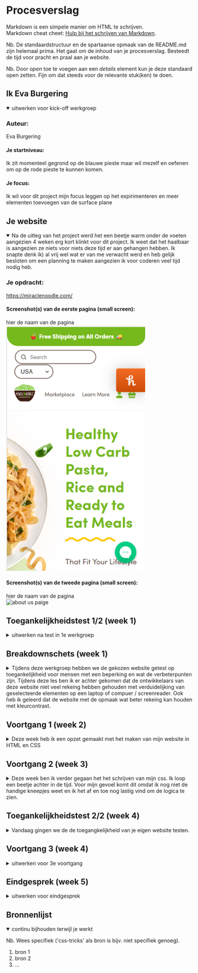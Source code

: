 # Procesverslag
Markdown is een simpele manier om HTML te schrijven.  
Markdown cheat cheet: [Hulp bij het schrijven van Markdown](https://github.com/adam-p/markdown-here/wiki/Markdown-Cheatsheet).

Nb. De standaardstructuur en de spartaanse opmaak van de README.md zijn helemaal prima. Het gaat om de inhoud van je procesverslag. Besteedt de tijd voor pracht en praal aan je website.

Nb. Door *open* toe te voegen aan een *details* element kun je deze standaard open zetten. Fijn om dat steeds voor de relevante stuk(ken) te doen.

## Ik Eva Burgering

<details open>
  <summary>uitwerken voor kick-off werkgroep</summary>

  ### Auteur:
  Eva Burgering

  #### Je startniveau:
  Ik zit momenteel gegrond op de blauwe pieste maar wil mezelf en oefenen om op de rode pieste te kunnen komen.

  #### Je focus:
  Ik wil voor dit project mijn focus leggen op het expirimenteren en meer elementen toevoegen van de surface plane
 
</details>



## Je website

<details open>
  <summary>Na de uitleg van het project werd het een beetje warm onder de voeten aangezien 4 weken erg kort klinkt voor dit project. Ik weet dat het haalbaar is aangezien ze niets voor niets deze tijd er aan gehangen hebben. Ik snapte denk ik) al vrij wel wat er van me verwacht werd en heb gelijk besloten om een planning te maken aangezien ik voor coderen veel tijd nodig heb.</summary>

  ### Je opdracht:
  https://miraclenoodle.com/ 

  #### Screenshot(s) van de eerste pagina (small screen): 
  hier de naam van de pagina  
  <img src="images/beginscherm.png" width="375px" alt="landing paige">

  #### Screenshot(s) van de tweede pagina (small screen):
  hier de naam van de pagina  
  <img src="readme-images/tweedeschreenshot.png" width="375px" alt="about us paige">
 
</details>



## Toegankelijkheidstest 1/2 (week 1)

<details>
  <summary>uitwerken na test in 1e werkgroep</summary>
  Tijdens de les gingen we onze gekozen website gebruiken met een aantal verschillende dingen. 

  ### Bevindingen
  Uit de test kwam dat mijn gekozen site niet veel rekening houd met andere methodes van navigeten dan de standaard huis.

  #### Screenreader
  Er is in deze website geen rekening gehouden met het gebruik van een screenreader.
  
  Bij deze website zou het handig zijn om eer verduidelijking te maken met een kleur vlak of rand wanneer er elementen geselecteerd worden door de gebruiker.

  #### Muis en Toetsenbord 
  Deze website heeft nog geen toepassingen voor het gebruiken van een toetsenboard maar met de muis kan je prima navigeren door de website. In de website zijn geinig of vrijwel geen hovers of andere verduidelijkings elementen toe gevoegd.
  
  Ik denk dat deze website zou kunnen proviteren van een hover state wanneer er over items gegaan word in een vorm van een andere kleur achtergrond. Ook denk ik dat er een micro animatie aan toe gevoegd kan worden om niet alleen de website speelser te maken maar om extra duidelijkheid te brengen aan de gebruiker over waar de curser over heen gaat. 

  #### Motoriek (shocks, elastiekjes)
 de website is ondanks beperking in motoriek of spasme is de website nogsteeds goed te gebruiken aangezien het alleen bestaan uit 1 scrolbeweging die naar beneden gaat. omdat de geen zijwaardse bewegingen vergd is het navigeren best makkelijk te doen. De knoppen van de website zijn groot genoeg om er in 1 keer op te kunnen drukken en staan vaak midden in het scherm waardoor ze moeilijk te missen zijn.

  #### Visueel (brillen, contrast, kleurenblind, dark/light). 
  De belangrijkste informatie van dde website zijn goed zichbaar en hebben over het algemeen een goed contrast. Bij de opmaak elementen zoals bij de "find your shape" valt echter weg bij sommige visuele beperkingen en zouden dus wat meer naar buiten gebracht kunnen worden.
  <img src="readme-images/sc rollgrijs.png" width="375px" alt="zwart wit">
  <img src="readme-images/sc homescreengrijs.png" width="375px" alt="zwart wit">
 
</details>



## Breakdownschets (week 1)

<details>
  <summary>Tijdens deze werkgroep hebben we de gekozen website getest op toegankelijkheid voor mensen met een beperking en wat de verbeterpunten zijn. Tijdens deze les ben ik er achter gekomen dat de ontwikkelaars van deze website niet veel rekeing hebben gehouden met verduidelijking van geselecteerde elementen op een laptop of compuer / screenreader. Ook heb ik geleerd dat de website met de opmaak wat beter rekeing kan houden met kleurcontrast.</summary>

  ### de hele pagina: 
  <img src="readme-images/dummy-plaatje.jpg" width="375px" alt="breakdown van de hele pagina">

  ### dynamisch deel (bijv menu): 
  <img src="readme-images/menubalk.png" width="375px" alt="menubalk">

  ### wellicht nog een dynamisch deel (bijv filter): 
  <img src="readme-images/livechat.png" width="375px" alt="livechat">

</details>





## Voortgang 1 (week 2)

<details>
  <summary>Deze week heb ik een opzet gemaakt met het maken van mijn website in HTML en CSS</summary>

  ### Stand van zaken
  Het schijven van de html ging al vrij snel goed en ik durf te zeggen dat ik dit redelijk onder de knie heb.

  Het werken met selectoren vind ik super moeilijk aangezien het nergen op internet te vinden is hoe je bijvoorbeeld 1 van de 5 <sections> wilt selecteren. Dit zou ik dus echt alleen in de les kunnen vragen waardoor ik me soms beperkt voel.

  ### Agenda voor meeting
  | ik     | Sam       | Pepijn s   |     |
  
  ik bespreek: Mijn HTML
  Als er nog tijd is: Tims voor CSS

  ### Verslag van meeting
  Tijdens het feedback gesprek heb ik met de student assistent mijn HMTL door genomen. Al snel bleek dat ik wat foutjes had in de volgorde waarin in mijn code had opgesteld. verder had ik nog een aantal vragen over hoe ik sommige dingen beter semmantisch kon formuleren.

  Ik had al mijn css weg moeten doen aangezien ik in het begin vrijwel alles met classas had aangeven. Ik vond het krijgen van feedback op mijn code erg fijn maar lastig dat ik dus geen css had om te haten zien.


</details>





## Voortgang 2 (week 3)

<details>
  <summary>Deze week ben ik verder gegaan het het schrijven van mijn css. Ik loop een beetje achter in de tijd. Voor mijn gevoel komt dit omdat ik nog niet de handige kneepjes weet en ik het af en toe nog lastig vind om de logica te zien.</summary>

  ### Stand van zaken
   ik loop een beetje achter omdat ik merk dat ik elke keer vast loop op het gebruiken van grid/flexbox. Deze week heb ik mijn best gedaan om dit zo veel mogelijk te oefenen en filmpjes er over te kijken om het verder te kunnen begrijpen. In de les heb ik hier ook vragen over gesteld en word het elke keer logisch uit gelegd en snap ik het tot dat ik thuis ben...

   Ik heb deze week wel heel veel progressie geboekt en begin het met de dag meer in de vingers te krijgen. Daar ben ik wel trots op.

<img src="readme-images/standvanzaken1.png" width="375px" alt="eerste indruk">
  
  <img src="readme-images/standvanzaken2.png" width="375px" alt="eerste indruk">
  
  


  ### Agenda voor meeting
  samen met je groepje opstellen

  | Ik           | Sam     |  pepijn   
  | feedback     | html    | css           
  | css         |         |      
  |              |         |                 


  ### Verslag van meeting
  hier na afloop snel de uitkomsten van de meeting vastleggen

  - punt 1
  - punt 2
  - nog een punt
- ...

</details>





## Toegankelijkheidstest 2/2 (week 4)

<details>
  <summary>Vandaag gingen we de de toegangkelijkheid van je eigen website testen.</summary>

  ### Bevindingen
  Lijst met je bevindingen die in de test naar voren kwamen (geef ook aan wat er verbeterd is):

  #### Screenreader
  Hier korte omschrijving (met indien nodig afbeeldingen)

  Hier een omschrijving van hoe het opgelost kan worden (met indien nodig afbeeldingen)


  #### Muis en Toetsenbord 
  Hier korte omschrijving (met indien nodig afbeeldingen)

  Hier een omschrijving van hoe het opgelost kan worden (met indien nodig afbeeldingen)


  #### Motoriek (shocks, elastiekjes)
  Hier korte omschrijving (met indien nodig afbeeldingen)

  Hier een omschrijving van hoe het opgelost kan worden (met indien nodig afbeeldingen)


  #### Visueel (brillen, contrast, kleurenblind, dark/light). 
  Hier korte omschrijving (met indien nodig afbeeldingen)

  Hier een omschrijving van hoe het opgelost kan worden (met indien nodig afbeeldingen)

</details>





## Voortgang 3 (week 4)

<details>
  <summary>uitwerken voor 3e voortgang</summary>

  ### Stand van zaken
  hier dit ging goed & dit was lastig (neem ook screenshots op van delen van je website en code)


  ### Agenda voor meeting
  samen met je groepje opstellen

  | student 1      | student 2          | student 3    | student 4        |
  | ---            | ---                | ---          | ---              |
  | dit bespreken  | en dit             | en ik dit    | en dan ik dat    |
  | en dat ook nog | dit als er tijd is | nog een punt | dit wil ik zeker |
  | ...            | ...                | ...          | ...              |


  ### Verslag van meeting
  hier na afloop snel de uitkomsten van de meeting vastleggen

  - punt 1
  - punt 2
  - nog een punt
  - ...

</details>





## Eindgesprek (week 5)

<details>
  <summary>uitwerken voor eindgesprek</summary>

  ### Je uitkomst - karakteristiek screenshots:
  <img src="readme-images/dummy-plaatje.jpg" width="375px" alt="uitomst opdracht 1">


  ### Dit ging goed/Heb ik geleerd: 
  Korte omschrijving met plaatjes

  <img src="readme-images/dummy-plaatje.jpg" width="375px" alt="top">


  ### Dit was lastig/Is niet gelukt:
  Korte omschrijving met plaatjes

  <img src="readme-images/dummy-plaatje.jpg" width="375px" alt="bummer">
</details>





## Bronnenlijst

<details open>
  <summary>continu bijhouden terwijl je werkt</summary>

  Nb. Wees specifiek ('css-tricks' als bron is bijv. niet specifiek genoeg).

  1. bron 1
  2. bron 2
  3. ...

</details>